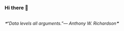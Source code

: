 ### Hi there 👋
<br/>
<!--STARTS_HERE_QUOTE_README-->
<i>❝“Data levels all arguments.”— Anthony W. Richardson❞</i>
<!--ENDS_HERE_QUOTE_README-->
<br/>
